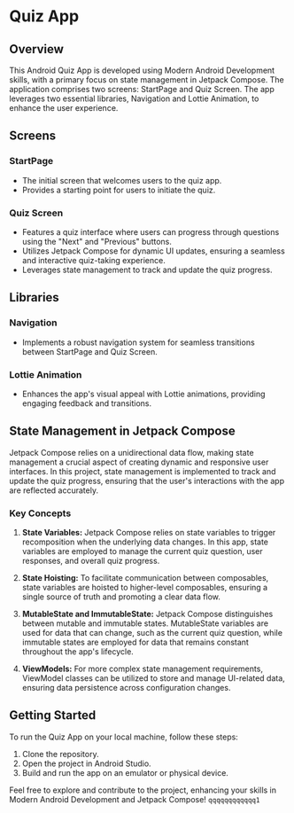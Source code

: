 # Quiz App

## Overview

This Android Quiz App is developed using Modern Android Development skills,
with a primary focus on state management in Jetpack Compose. 
The application comprises two screens: StartPage and Quiz Screen. 
The app leverages two essential libraries, Navigation and Lottie Animation, to enhance the user experience.

## Screens

### StartPage
- The initial screen that welcomes users to the quiz app.
- Provides a starting point for users to initiate the quiz.

### Quiz Screen
- Features a quiz interface where users can progress through questions using the "Next" and "Previous" buttons.
- Utilizes Jetpack Compose for dynamic UI updates, ensuring a seamless and interactive quiz-taking experience.
- Leverages state management to track and update the quiz progress.

## Libraries

### Navigation
- Implements a robust navigation system for seamless transitions between StartPage and Quiz Screen.

### Lottie Animation
- Enhances the app's visual appeal with Lottie animations, providing engaging feedback and transitions.

## State Management in Jetpack Compose

Jetpack Compose relies on a unidirectional data flow, making state management a crucial aspect of creating dynamic and responsive user interfaces. In this project, state management is implemented to track and update the quiz progress, ensuring that the user's interactions with the app are reflected accurately.

### Key Concepts
1. **State Variables:** Jetpack Compose relies on state variables to trigger recomposition when the underlying data changes. In this app, state variables are employed to manage the current quiz question, user responses, and overall quiz progress.

2. **State Hoisting:** To facilitate communication between composables, state variables are hoisted to higher-level composables, ensuring a single source of truth and promoting a clear data flow.

3. **MutableState and ImmutableState:** Jetpack Compose distinguishes between mutable and immutable states. MutableState variables are used for data that can change, such as the current quiz question, while immutable states are employed for data that remains constant throughout the app's lifecycle.

4. **ViewModels:** For more complex state management requirements, ViewModel classes can be utilized to store and manage UI-related data, ensuring data persistence across configuration changes.

## Getting Started

To run the Quiz App on your local machine, follow these steps:

1. Clone the repository.
2. Open the project in Android Studio.
3. Build and run the app on an emulator or physical device.

Feel free to explore and contribute to the project, enhancing your skills in Modern Android Development and Jetpack Compose!
                                                                                ````````````````````````````````````qqqqqqqqqqqq1````````````````````````````````````                                                                                                                                                                                                                                                                                                                                                                                                                                                                                                                                                                                                                                                                                                                                                                                                                                                                                                                                                                                                                                                                                                                                                                                                       